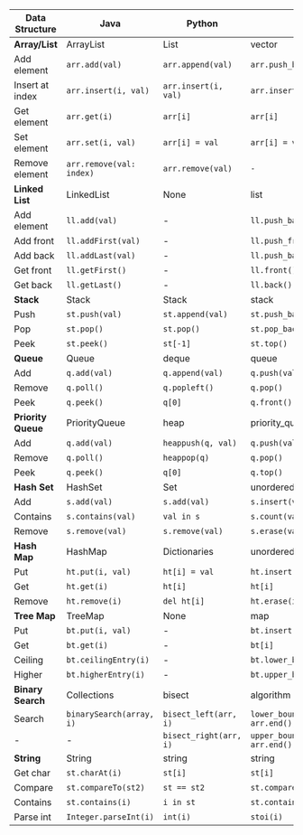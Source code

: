 | Data Structure | Java | Python | C++ |
|---------------|------|--------|-----|
| **Array/List** | ArrayList | List | vector |
| Add element | `arr.add(val)` | `arr.append(val)` | `arr.push_back(val)` |
| Insert at index | `arr.insert(i, val)` | `arr.insert(i, val)` | `arr.insert(i, val)` |
| Get element | `arr.get(i)` | `arr[i]` | `arr[i]` |
| Set element | `arr.set(i, val)` | `arr[i] = val` | `arr[i] = val` |
| Remove element | `arr.remove(val: index)` | `arr.remove(val)` | `-` |
| **Linked List** | LinkedList | None | list |
| Add element | `ll.add(val)` | - | `ll.push_back(val)` |
| Add front | `ll.addFirst(val)` | - | `ll.push_front(val)` |
| Add back | `ll.addLast(val)` | - | `ll.push_back(val)` |
| Get front | `ll.getFirst()` | - | `ll.front()` |
| Get back | `ll.getLast()` | - | `ll.back()` |
| **Stack** | Stack | Stack | stack |
| Push | `st.push(val)` | `st.append(val)` | `st.push_back()` |
| Pop | `st.pop()` | `st.pop()` | `st.pop_back()` |
| Peek | `st.peek()` | `st[-1]` | `st.top()` |
| **Queue** | Queue | deque | queue |
| Add | `q.add(val)` | `q.append(val)` | `q.push(val)` |
| Remove | `q.poll()` | `q.popleft()` | `q.pop()` |
| Peek | `q.peek()` | `q[0]` | `q.front()` |
| **Priority Queue** | PriorityQueue | heap | priority_queue |
| Add | `q.add(val)` | `heappush(q, val)` | `q.push(val)` |
| Remove | `q.poll()` | `heappop(q)` | `q.pop()` |
| Peek | `q.peek()` | `q[0]` | `q.top()` |
| **Hash Set** | HashSet | Set | unordered_set |
| Add | `s.add(val)` | `s.add(val)` | `s.insert(val)` |
| Contains | `s.contains(val)` | `val in s` | `s.count(val)` |
| Remove | `s.remove(val)` | `s.remove(val)` | `s.erase(val)` |
| **Hash Map** | HashMap | Dictionaries | unordered_map |
| Put | `ht.put(i, val)` | `ht[i] = val` | `ht.insert({i, val})` |
| Get | `ht.get(i)` | `ht[i]` | `ht[i]` |
| Remove | `ht.remove(i)` | `del ht[i]` | `ht.erase(i)` |
| **Tree Map** | TreeMap | None | map |
| Put | `bt.put(i, val)` | - | `bt.insert(i, val)` |
| Get | `bt.get(i)` | - | `bt[i]` |
| Ceiling | `bt.ceilingEntry(i)` | - | `bt.lower_bound(i)` |
| Higher | `bt.higherEntry(i)` | - | `bt.upper_bound(i)` |
| **Binary Search** | Collections | bisect | algorithm |
| Search | `binarySearch(array, i)` | `bisect_left(arr, i)` | `lower_bound(arr.begin(), arr.end(), i)` |
| - | - | `bisect_right(arr, i)` | `upper_bound(arr.begin(), arr.end(), i)` |
| **String** | String | string | string |
| Get char | `st.charAt(i)` | `st[i]` | `st[i]` |
| Compare | `st.compareTo(st2)` | `st == st2` | `st.compare(st2)` |
| Contains | `st.contains(i)` | `i in st` | `st.contains(i)` |
| Parse int | `Integer.parseInt(i)` | `int(i)` | `stoi(i)` |